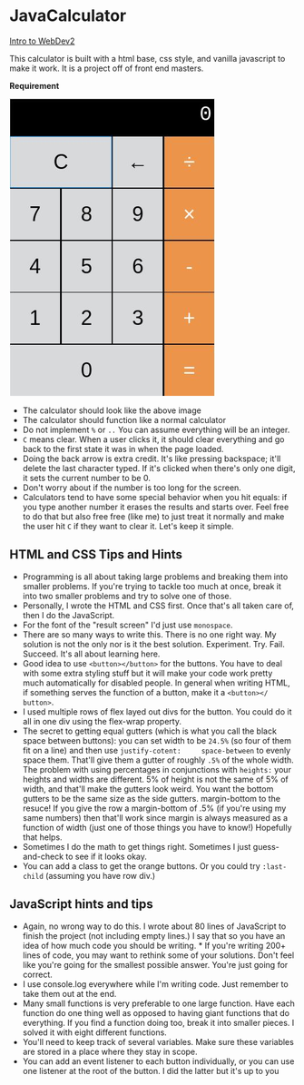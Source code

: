# JavaCalculator

[Intro to WebDev2](https://btholt.github.io/intro-to-web-dev-v2/)

This calculator is built with a html base, css style, and vanilla javascript to make it work. It is a project off of front end masters. 

**Requirement**

![Calculator](./img/JS_calc.jpg "JS Calculator")

* The calculator should look like the above image
* The calculator should function like a normal calculator
* Do not implement ```%``` or ```..``` You can assume everything will be an integer.
* ```C``` means clear. When a user clicks it, it should clear everything and go back to the first       state it was in when the page loaded.
* Doing the back arrow is extra credit. It's like pressing backspace; it'll delete the last             character typed. If it's clicked when there's only one digit, it sets the current number to be      0.
* Don't worry about if the number is too long for the screen.
* Calculators tend to have some special behavior when you hit equals: if you type another number it     erases the results and starts over. Feel free to do that but also free free (like me) to just       treat it normally and make the user hit ```C``` if they want to clear it. Let's keep it simple.

## HTML and CSS Tips and Hints

* Programming is all about taking large problems and breaking them into smaller problems. If you're     trying to tackle too much at once, break it into two smaller problems and try to solve one of       those.
* Personally, I wrote the HTML and CSS first. Once that's all taken care of, then I do the              JavaScript.
* For the font of the "result screen" I'd just use ```monospace```.
* There are so many ways to write this. There is no one right way. My solution is not the only nor      is it the best solution. Experiment. Try. Fail. Succeed. It's all about learning here.
* Good idea to use ```<button></button>``` for the buttons. You have to deal with some extra            styling stuff but it will make your code work pretty much automatically for disabled people. In     general when writing HTML, if something serves the function of a button, make it a ```<button></    button>```.
* I used multiple rows of flex layed out divs for the button. You could do it all in one div using      the flex-wrap property.
* The secret to getting equal gutters (which is what you call the black space between buttons): you     can set width to be ```24.5%``` (so four of them fit on a line) and then use ```justify-cotent:     space-between``` to evenly space them. That'll give them a gutter of roughly ```.5%``` of the       whole width. The problem with using percentages in conjunctions with ```heights:``` your            heights and widths are different. 5% of height is not the same of 5% of width, and that'll make     the gutters look weird. You want the bottom gutters to be the same size as the side gutters.        margin-bottom to the resuce! If you give the row a margin-bottom of .5% (if you're using my         same numbers) then that'll work since margin is always measured as a function of width (just        one of those things you have to know!) Hopefully that helps.
* Sometimes I do the math to get things right. Sometimes I just guess-and-check to see if it looks      okay.
* You can add a class to get the orange buttons. Or you could try ```:last-child``` (assuming you       have row div.)

## JavaScript hints and tips

* Again, no wrong way to do this. I wrote about 80 lines of JavaScript to finish the project (not       including empty lines.) I say that so you have an idea of how much code you should be writing. * If you're writing 200+ lines of code, you may want to rethink some of your solutions. Don't feel       like you're going for the smallest possible answer. You're just going for correct.
* I use console.log everywhere while I'm writing code. Just remember to take them out at the end.
* Many small functions is very preferable to one large function. Have each function do one thing        well as opposed to having giant functions that do everything. If you find a function doing too,     break it into smaller pieces. I solved it with eight different functions.
* You'll need to keep track of several variables. Make sure these variables are stored in a place       where they stay in scope.
* You can add an event listener to each button individually, or you can use one listener at the         root of the button. I did the latter but it's up to you